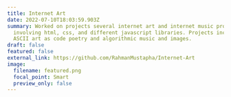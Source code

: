 ```yaml
---
title: Internet Art
date: 2022-07-10T18:03:59.903Z
summary: Worked on projects several internet art and internet music projects
  involving html, css, and different javascript libraries. Projects include
  ASCII art as code poetry and algorithmic music and images.
draft: false
featured: false
external_link: https://github.com/RahmanMustapha/Internet-Art
image:
  filename: featured.png
  focal_point: Smart
  preview_only: false
---
```

